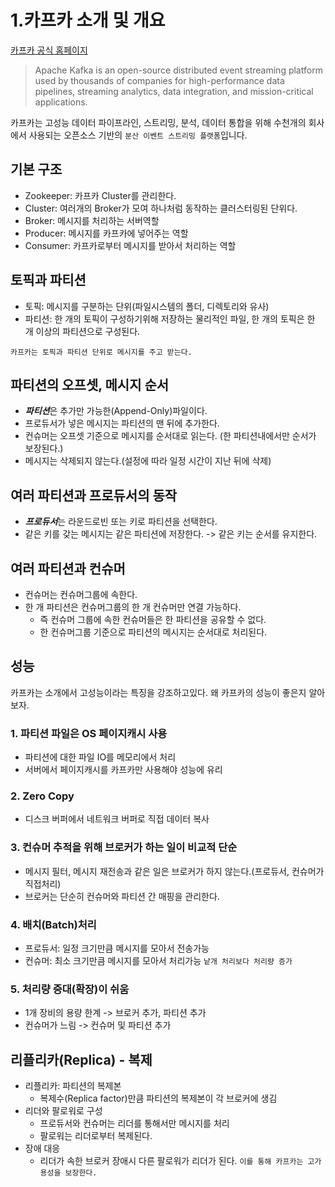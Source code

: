 # 1.카프카 소개 및 개요

[카프카 공식 홈페이지](https://kafka.apache.org/)

> Apache Kafka is an open-source distributed event streaming platform used by thousands of companies for high-performance data pipelines, streaming analytics, data integration, and mission-critical applications.


카프카는 고성능 데이터 파이프라인, 스트리밍, 분석, 데이터 통합을 위해 수천개의 회사에서 사용되는 오픈소스 기반의 `분산 이벤트 스트리밍 플랫폼`입니다.


## 기본 구조

* Zookeeper: 카프카 Cluster를 관리한다.
* Cluster: 여러개의 Broker가 모여 하나처럼 동작하는 클러스터링된 단위다. 
* Broker: 메시지를 처리하는 서버역할
* Producer: 메시지를 카프카에 넣어주는 역할
* Consumer: 카프카로부터 메시지를 받아서 처리하는 역할

## 토픽과 파티션
* 토픽: 메시지를 구분하는 단위(파일시스템의 폴더, 디렉토리와 유사)
* 파티션: 한 개의 토픽이 구성하기위해 저장하는 물리적인 파일, 한 개의 토픽은 한 개 이상의 파티션으로 구성된다.

`카프카는 토픽과 파티션 단위로 메시지를 주고 받는다.`

## 파티션의 오프셋, 메시지 순서
* ***파티션***은 추가만 가능한(Append-Only)파일이다.
* 프로듀서가 넣은 메시지는 파티션의 맨 뒤에 추가한다.
* 컨슈머는 오프셋 기준으로 메시지를 순서대로 읽는다. (한 파티션내에서만 순서가 보장된다.)
* 메시지는 삭제되지 않는다.(설정에 따라 일정 시간이 지난 뒤에 삭제)

## 여러 파티션과 프로듀서의 동작
* ***프로듀서***는 라운드로빈 또는 키로 파티션을 선택한다.
* 같은 키를 갖는 메시지는 같은 파티션에 저장한다. -> 같은 키는 순서를 유지한다.

## 여러 파티션과 컨슈머
* 컨슈머는 컨슈머그룹에 속한다.
* 한 개 파티션은 컨슈머그룹의 한 개 컨슈머만 연결 가능하다.
    * 즉 컨슈머 그룹에 속한 컨슈머들은 한 파티션을 공유할 수 없다.
    * 한 컨슈머그룹 기준으로 파티션의 메시지는 순서대로 처리된다. 

## 성능
카프카는 소개에서 고성능이라는 특징을 강조하고있다. 왜 카프카의 성능이 좋은지 알아보자.

### 1. 파티션 파일은 OS 페이지캐시 사용
* 파티션에 대한 파일 IO를 메모리에서 처리
* 서버에서 페이지캐시를 카프카만 사용해야 성능에 유리
### 2. Zero Copy
* 디스크 버퍼에서 네트워크 버퍼로 직접 데이터 복사
### 3. 컨슈머 추적을 위해 브로커가 하는 일이 비교적 단순
* 메시지 필터, 메시지 재전송과 같은 일은 브로커가 하지 않는다.(프로듀서, 컨슈머가 직접처리)
* 브로커는 단순히 컨슈머와 파티션 간 매핑을 관리한다.
### 4. 배치(Batch)처리
* 프로듀서: 일정 크기만큼 메시지를 모아서 전송가능
* 컨슈머: 최소 크기만큼 메시지를 모아서 처리가능
`낱개 처리보다 처리량 증가`
### 5. 처리량 증대(확장)이 쉬움
* 1개 장비의 용량 한계 -> 브로커 추가, 파티션 추가
* 컨슈머가 느림 -> 컨슈머 및 파티션 추가

## 리플리카(Replica) - 복제
* 리플리카: 파티션의 복제본
    * 복제수(Replica factor)만큼 파티션의 복제본이 각 브로커에 생김
* 리더와 팔로워로 구성
    * 프로듀서와 컨슈머는 리더를 통해서만 메시지를 처리
    * 팔로워는 리더로부터 복제된다.
* 장애 대응
    * 리더가 속한 브로커 장애시 다른 팔로워가 리더가 된다.
`이를 통해 카프카는 고가용성을 보장한다.`